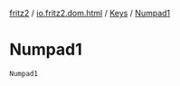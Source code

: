 [fritz2](../../index.md) / [io.fritz2.dom.html](../index.md) / [Keys](index.md) / [Numpad1](./-numpad1.md)

# Numpad1

`Numpad1`